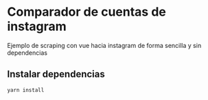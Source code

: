 # Comparador de cuentas de instagram

Ejemplo de scraping con vue hacia instagram de forma sencilla y sin dependencias

## Instalar dependencias
```
yarn install
```

